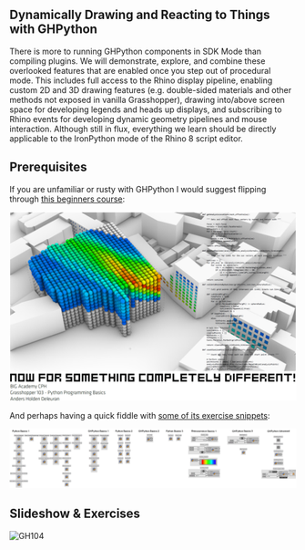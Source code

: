 ## Dynamically Drawing and Reacting to Things with GHPython

There is more to running GHPython components in SDK Mode than compiling plugins. We will demonstrate, explore, and combine these overlooked features that are enabled once you step out of procedural mode. This includes full access to the Rhino display pipeline, enabling custom 2D and 3D drawing features (e.g. double-sided materials and other methods not exposed in vanilla Grasshopper), drawing into/above screen space for developing legends and heads up displays, and subscribing to Rhino events for developing dynamic geometry pipelines and mouse interaction. Although still in flux, everything we learn should be directly applicable to the IronPython mode of the Rhino 8 script editor.

## Prerequisites 

If you are unfamiliar or rusty with GHPython I would suggest flipping through [this beginners course](https://andersholdendeleuran.com/211103_Grasshopper103_CPH_Redacted.pdf):

![GH103](https://raw.githubusercontent.com/AndersDeleuran/AECTechPlus24/main/Images/211103_Grasshopper103_CPH_Redacted.png)

And perhaps having a quick fiddle with [some of its exercise snippets](https://github.com/AndersDeleuran/AECTechPlus24/tree/main/Exercises_GH103):

![Exercise Snippets](https://raw.githubusercontent.com/AndersDeleuran/AECTechPlus24/main/Images/210911_ExerciseSnippets_00.png)

## Slideshow & Exercises

 ![GH104](https://raw.githubusercontent.com/AndersDeleuran/AECTechPlus24/main/Images/240419_AECTech2024.png)